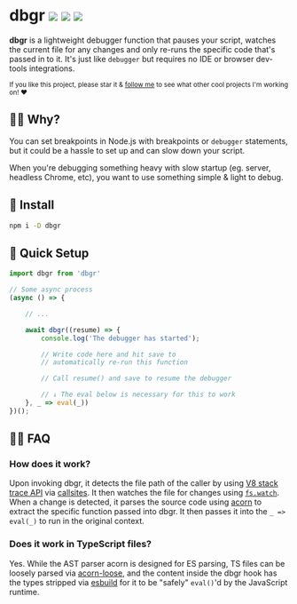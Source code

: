 # dbgr <a href="https://npm.im/dbgr"><img src="https://badgen.net/npm/v/dbgr"></a> <a href="https://npm.im/dbgr"><img src="https://badgen.net/npm/dm/dbgr"></a> <a href="https://packagephobia.now.sh/result?p=dbgr"><img src="https://packagephobia.now.sh/badge?p=dbgr"></a>

**dbgr** is a lightweight debugger function that pauses your script, watches the current file for any changes and only re-runs the specific code that's passed in to it. It's just like `debugger` but requires no IDE or browser dev-tools integrations.


<sub>If you like this project, please star it & [follow me](https://github.com/privatenumber) to see what other cool projects I'm working on! ❤️</sub>

## 🙋‍♂️ Why?
You can set breakpoints in Node.js with breakpoints or `debugger` statements, but it could be a hassle to set up and can slow down your script.

When you're debugging something heavy with slow startup (eg. server, headless Chrome, etc), you want to use something simple & light to debug.

## 🚀 Install
```sh
npm i -D dbgr
```

## 🚦 Quick Setup

```js
import dbgr from 'dbgr'

// Some async process
(async () => {

    // ...

    await dbgr((resume) => {
        console.log('The debugger has started');

        // Write code here and hit save to
        // automatically re-run this function

        // Call resume() and save to resume the debugger

        // ↓ The eval below is necessary for this to work
    }, _ => eval(_))
})();
```

## 🙋‍♀️ FAQ
### How does it work?
Upon invoking dbgr, it detects the file path of the caller by using [V8 stack trace API](https://v8.dev/docs/stack-trace-api) via [callsites](https://github.com/sindresorhus/callsites). It then watches the file for changes using [`fs.watch`](https://nodejs.org/docs/latest/api/fs.html#fs_fs_watch_filename_options_listener). When a change is detected, it parses the source code using [acorn](https://github.com/acornjs/acorn) to extract the specific function passed into dbgr. It then passes it into the `_ => eval(_)` to run in the original context.

### Does it work in TypeScript files?
Yes. While the AST parser acorn is designed for ES parsing, TS files can be loosely parsed via [acorn-loose](https://github.com/acornjs/acorn/tree/master/acorn-loose), and the content inside the dbgr hook has the types stripped via [esbuild](https://esbuild.github.io/) for it to be "safely" `eval()`'d by the JavaScript runtime.

